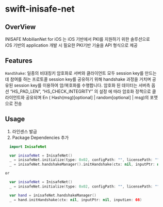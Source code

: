 # swift-inisafe-net

## OverView
INISAFE MobilianNet for iOS 는 iOS 기반에서 PKI를 지원하기 위한 솔루션으로 iOS 기반의 application 개발 시 필요한 PKI기반 기술을 API 형식으로 제공

## Features
`HandShake`: 일종의 비대칭키 암호화로 서버와 클라이언트 모두 session key를 만드는데 참여를 하는 프로토콜
session key를 공유하기 위해 handshake 과정을 거치며 공유된 session key를 이용하여 암/복호화를 수행합니다. 암호화 된 데이터는 서버측 옵션 “HS_PAD_LEN”, “HS_CHECK_INTEGRITY” 의 설정 에 따라 암호화 정책으로 클라이언트와 공유되며
En ( Hash(msg)[optional] | random[optional] | msg)의 포맷으로 전송

## Usage
1. 라인센스 발급
2. Package Dependencies 추가
```swift
  import InisafeNet

  var inisafeNet = InisafeNet()
  _ = inisafeNet.initialize(type: 0x02, configPath: "", licensePath: "") //Server: 0x01, Client: 0x02
  _ = inisafeNet.handshakeManager().initHandshake(ctx: nil, inputPtr: nil, inputLen: Int32(0))

or

  var inisafeNet = InisafeNet()
  _ = inisafeNet.initialize(type: 0x02, configPath: "", licensePath: "")

  var hand = inisafeNet.handshakeManager()
  _ = hand.initHandshake(ctx: nil, inputPtr: nil, inputLen: 08)
```
